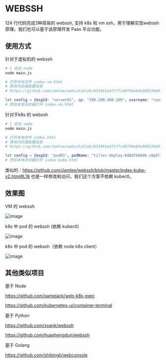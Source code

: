 # WEBSSH

124 行代码完成3种简易的 webssh, 支持 k8s 和 vm ssh，用于理解实现webssh原理。我们也可以基于该原理开发 Paas 平台功能。


## 使用方式

针对于虚拟机的 webssh

```bash
# 1 启动 node
node main.js

# 打开本地文件 index-vm.html
# 修改代码里配置信息
# https://github.com/Jamlee/webssh/blob/033491e4f17fc40794e84e369550d9f20f290af0/index.html#L11

let config = {msgId: "server01", ip: "200.200.200.180", username: "root", password: "YOUR PASSWORD"};
# 然后本地浏览器打开 index-vm.html
``` 

针对于k8s 的 webssh

```bash
# 1 启动 node
node main.js

# 打开本地文件 index.html
# 修改代码里配置信息
# https://github.com/Jamlee/webssh/blob/033491e4f17fc40794e84e369550d9f20f290af0/index.html#L11

let config = {msgId: "pod01", podName: "tiller-deploy-6d8dfbb696-z8g6l", namespace: "kube-system"};
# 然后本地浏览器打开 index-kube.html
``` 
类似的：https://github.com/Jamlee/webssh/blob/master/index-kube-v2.html#L18 也是一样修改和访问，我们这个方案不依赖 kubectl。

## 效果图

VM 的 webssh

![image](http://github.com/Jamlee/webssh/raw/master/01.jpg)

k8s 中 pod 的 webssh (依赖 kubectl)

![image](http://github.com/Jamlee/webssh/raw/master/02.jpg)

k8s 中 pod 的 webssh（依赖 node k8s client）

![image](http://github.com/Jamlee/webssh/raw/master/03.jpg)

## 其他类似项目

基于 Node

https://github.com/samejack/web-k8s-exec

https://github.com/kubernetes-ui/container-terminal

基于 Python

https://github.com/xsank/webssh

https://github.com/huashengdun/webssh

基于 Golang

https://github.com/shibingli/webconsole


